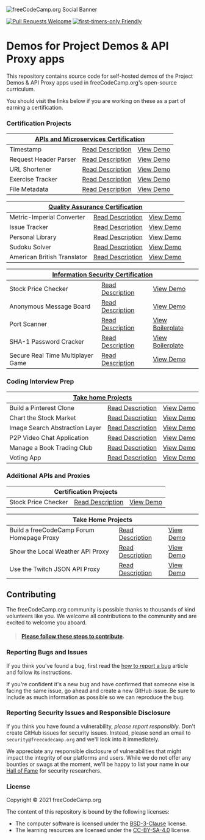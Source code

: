 ![freeCodeCamp.org Social Banner](https://s3.amazonaws.com/freecodecamp/wide-social-banner.png)

[![Pull Requests Welcome](https://img.shields.io/badge/PRs-welcome-brightgreen.svg?style=flat)](http://makeapullrequest.com)
[![first-timers-only Friendly](https://img.shields.io/badge/first--timers--only-friendly-blue.svg)](http://www.firsttimersonly.com/)
# Demos for Project Demos &  API Proxy apps

This repository contains source code for self-hosted demos of the Project Demos & API Proxy apps used in freeCodeCamp.org's open-source curriculum.

You should visit the links below if you are working on these as a part of earning a certification.
### Certification Projects

<table>
<thead>
  <tr>
    <th colspan="3">
      <a href="https://www.freecodecamp.org/learn/apis-and-microservices/">
        APIs and Microservices Certification
      </a>
    </th>
  </tr>
</thead>
<tbody>
  <tr>
    <td> Timestamp </td>
    <td>
      <a href="https://www.freecodecamp.org/learn/apis-and-microservices/apis-and-microservices-projects">
        Read Description
      </a>
    </td>
    <td>
      <a href="https://timestamp-microservice.freecodecamp.rocks">
        View Demo
      </a>
    </td>
  </tr>
  <tr>
    <td> Request Header Parser </td>
    <td>
      <a href="https://www.freecodecamp.org/learn/apis-and-microservices/apis-and-microservices-projects/request-header-parser-microservice">
        Read Description
      </a>
    </td>
    <td>
      <a href="https://request-header-parser-microservice.freecodecamp.rocks">
        View Demo
      </a>
    </td>
  </tr>
  <tr>
    <td> URL Shortener </td>
    <td>
      <a href="https://www.freecodecamp.org/learn/apis-and-microservices/apis-and-microservices-projects/url-shortener-microservice">
        Read Description
      </a>
    </td>
    <td>
      <a href="https://url-shortener-microservice.freecodecamp.rocks">
        View Demo
      </a>
    </td>
  </tr>
  <tr>
    <td> Exercise Tracker </td>
    <td>
      <a href="https://www.freecodecamp.org/learn/apis-and-microservices/apis-and-microservices-projects/exercise-tracker">
        Read Description
      </a>
    </td>
    <td>
      <a href="https://exercise-tracker.freecodecamp.rocks">
        View Demo
      </a>
    </td>
  </tr>
  <tr>
    <td> File Metadata </td>
    <td>
      <a href="https://www.freecodecamp.org/learn/apis-and-microservices/apis-and-microservices-projects/file-metadata-microservice">
        Read Description
      </a>
    </td>
    <td>
      <a href="https://file-metadata-microservice.freecodecamp.rocks">
        View Demo
      </a>
    </td>
  </tr>
</tbody>
</table>

<table>
<thead>
  <tr>
    <th colspan="3">
       <a href="https://www.freecodecamp.org/learn/quality-assurance">
        Quality Assurance Certification
      </a>
    </th>
  </tr>
</thead>
<tbody>
  <tr>
    <td> Metric-Imperial Converter </td>
    <td>
      <a href="https://www.freecodecamp.org/learn/quality-assurance/quality-assurance-projects/metric-imperial-converter">
        Read Description
      </a>
    </td>
    <td>
      <a href="https://metric-imperial-converter.freecodecamp.rocks/">
        View Demo
      </a>
    </td>
  </tr>
  <tr>
    <td> Issue Tracker </td>
    <td>
      <a href="https://www.freecodecamp.org/learn/quality-assurance/quality-assurance-projects/issue-tracker">
        Read Description
      </a>
    </td>
    <td>
      <a href="https://issue-tracker.freecodecamp.rocks">
        View Demo
      </a>
    </td>
  </tr>
  <tr>
    <td> Personal Library </td>
    <td>
      <a href="https://www.freecodecamp.org/learn/quality-assurance/quality-assurance-projects/personal-library">
        Read Description
      </a>
    </td>
    <td>
      <a href="https://personal-library.freecodecamp.rocks">
        View Demo
      </a>
    </td>
  </tr>
  <tr>
    <td> Sudoku Solver </td>
    <td>
      <a href="https://www.freecodecamp.org/learn/quality-assurance/quality-assurance-projects/sudoku-solver">
        Read Description
      </a>
    </td>
    <td>
      <a href="https://sudoku-solver.freecodecamp.rocks">
        View Demo
      </a>
    </td>
  </tr>
  <tr>
    <td> American British Translator </td>
    <td>
      <a href="https://www.freecodecamp.org/learn/quality-assurance/quality-assurance-projects/american-british-translator">
        Read Description
      </a>
    </td>
    <td>
      <a href="https://american-british-translator.freecodecamp.rocks">
        View Demo
      </a>
    </td>
  </tr>
</tbody>
</table>

<table>
<thead>
  <tr>
    <th colspan="3">
       <a href="https://www.freecodecamp.org/learn/information-security">
        Information Security Certification
      </a>
    </th>
  </tr>
</thead>
<tbody>
  <tr>
    <td> Stock Price Checker </td>
    <td>
      <a href="https://www.freecodecamp.org/learn/information-security/information-security-projects/stock-price-checker">
        Read Description
      </a>
    </td>
    <td>
      <a href="https://stock-price-checker.freecodecamp.rocks">
        View Demo
      </a>
    </td>
  </tr>
  <tr>
    <td> Anonymous Message Board </td>
    <td>
      <a href="https://www.freecodecamp.org/learn/information-security/information-security-projects/anonymous-message-board">
        Read Description
      </a>
    </td>
    <td>
      <a href="https://anonymous-message-board.freecodecamp.rocks">
        View Demo
      </a>
    </td>
  </tr>
  <tr>
    <td> Port Scanner </td>
    <td>
      <a href="https://www.freecodecamp.org/learn/information-security/information-security-projects/port-scanner">
        Read Description
      </a>
    </td>
    <td>
      <a href="https://github.com/freeCodeCamp/boilerplate-port-scanner">
        View Boilerplate
      </a>
    </td>
  </tr>
  <tr>
    <td> SHA-1 Password Cracker </td>
    <td>
      <a href="https://www.freecodecamp.org/learn/information-security/information-security-projects/sha-1-password-cracker">
        Read Description
      </a>
    </td>
    <td>
      <a href="https://github.com/freeCodeCamp/boilerplate-SHA-1-password-cracker">
        View Boilerplate
      </a>
    </td>
  </tr>
  <tr>
    <td> Secure Real Time Multiplayer Game </td>
    <td>
      <a href="https://www.freecodecamp.org/learn/information-security/information-security-projects/secure-real-time-multiplayer-game">
        Read Description
      </a>
    </td>
    <td>
      <a href="https://secure-real-time-multiplayer-game.freecodecamp.rocks">
        View Demo
      </a>
    </td>
  </tr>
</tbody>
</table>

### Coding Interview Prep

<table>
<thead>
  <tr>
    <th colspan="3">
       <a href="https://www.freecodecamp.org/learn/coding-interview-prep/#take-home-projects">
        Take home Projects
      </a>
    </th>
  </tr>
</thead>
<tbody>
  <tr>
    <td> Build a Pinterest Clone </td>
    <td>
      <a href="https://www.freecodecamp.org/learn/coding-interview-prep/take-home-projects/build-a-pinterest-clone">
        Read Description
      </a>
    </td>
    <td>
      <a href="https://build-a-pinterest-clone.freecodecamp.rocks">
        View Demo
      </a>
    </td>
  </tr>
  <tr>
    <td> Chart the Stock Market </td>
    <td>
      <a href="https://www.freecodecamp.org/learn/coding-interview-prep/take-home-projects/chart-the-stock-market">
        Read Description
      </a>
    </td>
    <td>
      <a href="https://chart-the-stock-market.freecodecamp.rocks">
        View Demo
      </a>
    </td>
  </tr>
  <tr>
    <td> Image Search Abstraction Layer </td>
    <td>
      <a href="https://www.freecodecamp.org/learn/coding-interview-prep/take-home-projects/build-an-image-search-abstraction-layer">
        Read Description
      </a>
    </td>
    <td>
      <a href="https://image-search-abstraction-layer.freecodecamp.rocks">
        View Demo
      </a>
    </td>
  </tr>
  <tr>
    <td> P2P Video Chat Application </td>
    <td>
      <a href="https://www.freecodecamp.org/learn/coding-interview-prep/take-home-projects/p2p-video-chat-application">
        Read Description
      </a>
    </td>
    <td>
      <a href="https://p2p-video-chat-application.freecodecamp.rocks">
        View Demo
      </a>
    </td>
  </tr>
  <tr>
    <td> Manage a Book Trading Club </td>
    <td>
      <a href="https://www.freecodecamp.org/learn/coding-interview-prep/take-home-projects/manage-a-book-trading-club">
        Read Description
      </a>
    </td>
    <td>
      <a href="https://manage-a-book-trading-club.freecodecamp.rocks">
        View Demo
      </a>
    </td>
  </tr>
  <tr>
    <td> Voting App </td>
    <td>
      <a href="https://www.freecodecamp.org/learn/coding-interview-prep/take-home-projects/build-a-voting-app">
        Read Description
      </a>
    </td>
    <td>
      <a href="https://voting-app.freecodecamp.rocks">
        View Demo
      </a>
    </td>
  </tr>
</tbody>
</table>

### Additional APIs and Proxies

<table>
<thead>
  <tr>
    <th colspan="3">
        Certification Projects
    </th>
  </tr>
</thead>
<tbody>
  <tr>
    <td> Stock Price Checker </td>
    <td>
      <a href="https://www.freecodecamp.org/learn/information-security/information-security-projects/stock-price-checker">
        Read Description
      </a>
    </td>
    <td>
      <a href="https://stock-price-checker-proxy.freecodecamp.rocks">
        View Demo
      </a>
    </td>
  </tr>
</tbody>
</table>

<table>
<thead>
  <tr>
    <th colspan="3">
        Take Home Projects
    </th>
  </tr>
</thead>
<tbody>
  <tr>
    <td> Build a freeCodeCamp Forum Homepage Proxy </td>
    <td>
      <a href="https://www.freecodecamp.org/learn/coding-interview-prep/take-home-projects/build-a-freecodecamp-forum-homepage">
        Read Description
      </a>
    </td>
    <td>
      <a href="https://forum-proxy.freecodecamp.rocks">
        View Demo
      </a>
    </td>
  </tr>
  <tr>
    <td> Show the Local Weather API Proxy </td>
    <td>
      <a href="https://www.freecodecamp.org/learn/coding-interview-prep/take-home-projects/show-the-local-weather">
        Read Description
      </a>
    </td>
    <td>
      <a href="https://weather-proxy.freecodecamp.rocks">
        View Demo
      </a>
    </td>
  </tr>
  <tr>
    <td> Use the Twitch JSON API Proxy </td>
    <td>
      <a href="https://www.freecodecamp.org/learn/coding-interview-prep/take-home-projects/use-the-twitch-json-api">
        Read Description
      </a>
    </td>
    <td>
      <a href="https://twitch-proxy.freecodecamp.rocks">
        View Demo
      </a>
    </td>
  </tr>
</tbody>
</table>

## Contributing

The freeCodeCamp.org community is possible thanks to thousands of kind volunteers like you. We welcome all contributions to the community and are excited to welcome you aboard.

> #### [Please follow these steps to contribute](https://contribute.freecodecamp.org).


### Reporting Bugs and Issues

If you think you've found a bug, first read the [how to report a bug](https://forum.freecodecamp.org/t/how-to-report-a-bug/19543) article and follow its instructions.

If you're confident it's a new bug and have confirmed that someone else is facing the same issue, go ahead and create a new GitHub issue. Be sure to include as much information as possible so we can reproduce the bug.

### Reporting Security Issues and Responsible Disclosure

If you think you have found a vulnerability, _please report responsibly_. Don't create GitHub issues for security issues. Instead, please send an email to `security@freecodecamp.org` and we'll look into it immediately.

We appreciate any responsible disclosure of vulnerabilities that might impact the integrity of our platforms and users. While we do not offer any bounties or swags at the moment, we'll be happy to list your name in our [Hall of Fame](https://github.com/freeCodeCamp/freeCodeCamp/blob/main/HoF.md) for security researchers.

### License

Copyright © 2021 freeCodeCamp.org

The content of this repository is bound by the following licenses:

- The computer software is licensed under the [BSD-3-Clause](LICENSE.md) license.
- The learning resources are licensed under the [CC-BY-SA-4.0](LICENSE-CCBYSA4.md) license.
